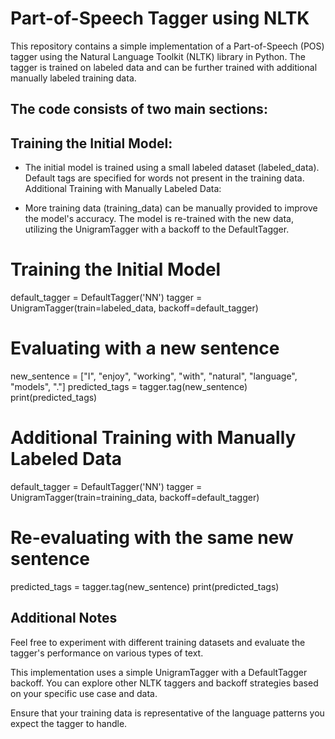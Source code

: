 # Part-of-Speech Tagger using NLTK
This repository contains a simple implementation of a Part-of-Speech (POS) tagger using the Natural Language Toolkit (NLTK) library in Python. The tagger is trained on labeled data and can be further trained with additional manually labeled training data.

## The code consists of two main sections:

## Training the Initial Model:

- The initial model is trained using a small labeled dataset (labeled_data).
Default tags are specified for words not present in the training data.
Additional Training with Manually Labeled Data:

- More training data (training_data) can be manually provided to improve the model's accuracy.
The model is re-trained with the new data, utilizing the UnigramTagger with a backoff to the DefaultTagger.

# Training the Initial Model
default_tagger = DefaultTagger('NN')
tagger = UnigramTagger(train=labeled_data, backoff=default_tagger)

# Evaluating with a new sentence
new_sentence = ["I", "enjoy", "working", "with", "natural", "language", "models", "."]
predicted_tags = tagger.tag(new_sentence)
print(predicted_tags)

# Additional Training with Manually Labeled Data
default_tagger = DefaultTagger('NN')
tagger = UnigramTagger(train=training_data, backoff=default_tagger)

# Re-evaluating with the same new sentence
predicted_tags = tagger.tag(new_sentence)
print(predicted_tags)

## Additional Notes
Feel free to experiment with different training datasets and evaluate the tagger's performance on various types of text.

This implementation uses a simple UnigramTagger with a DefaultTagger backoff. You can explore other NLTK taggers and backoff strategies based on your specific use case and data.

Ensure that your training data is representative of the language patterns you expect the tagger to handle.
